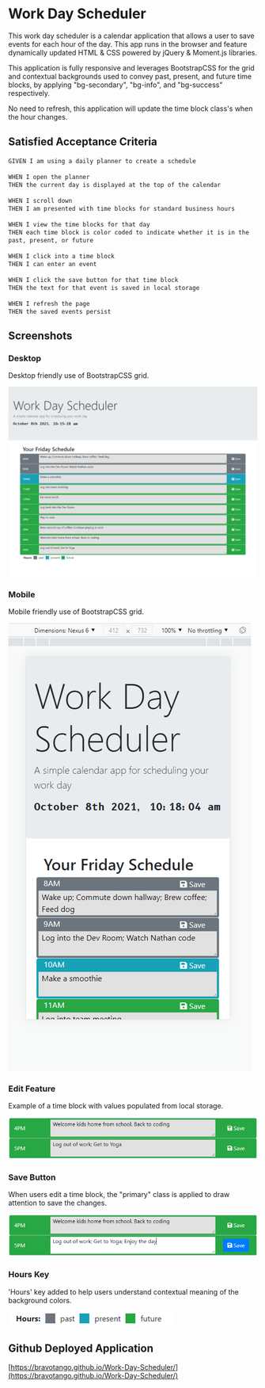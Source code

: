 # Work Day Scheduler

This work day scheduler is a calendar application that allows a user to save events for each hour of the day. This app runs in the browser and feature dynamically updated HTML & CSS powered by jQuery & Moment.js libraries.

This application is fully responsive and leverages BootstrapCSS for the grid and contextual backgrounds used to convey past, present, and future time blocks, by applying "bg-secondary", "bg-info", and "bg-success" respectively.

No need to refresh, this application will update the time block class's when the hour changes.

## Satisfied Acceptance Criteria

```
GIVEN I am using a daily planner to create a schedule

WHEN I open the planner
THEN the current day is displayed at the top of the calendar

WHEN I scroll down
THEN I am presented with time blocks for standard business hours

WHEN I view the time blocks for that day
THEN each time block is color coded to indicate whether it is in the past, present, or future

WHEN I click into a time block
THEN I can enter an event

WHEN I click the save button for that time block
THEN the text for that event is saved in local storage

WHEN I refresh the page
THEN the saved events persist
```

## Screenshots

### Desktop

Desktop friendly use of BootstrapCSS grid.

![Desktop view](./assets/images/desktop.png)

### Mobile

Mobile friendly use of BootstrapCSS grid.

![Mobile view](./assets/images/mobile.png)

### Edit Feature

Example of a time block with values populated from local storage.

![Edit feature - pre edit](./assets/images/preEdit.png)

### Save Button

When users edit a time block, the "primary" class is applied to draw attention to save the changes.

![Edit feature - editing](./assets/images/editing.png)

### Hours Key

'Hours' key added to help users understand contextual meaning of the background colors.

![Hours key](./assets/images/hoursKey.png)

## Github Deployed Application

[https://bravotango.github.io/Work-Day-Scheduler/](https://bravotango.github.io/Work-Day-Scheduler/)
